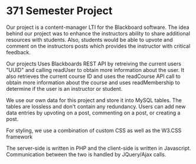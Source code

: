 # 371 Semester Project

Our project is a content-manager LTI for the Blackboard software. The idea behind our project was to enhance the instructors ability to share additional resources with students. Also, students would be able to upvote and comment on the instructors posts which provides the instructor with critical feedback.

Our projects Uses Blackboards REST API by retreiving the current users "UUID" and calling readUser to obtain more information about the user. It also retrieves the current course ID and uses the readCourse API call to obtain more information about the course and uses readMembership to determine if the user is an instructor or student. 

We use our own data for this project and store it into MySQL tables. The tables are lossless and don't contain any redundancy.
Users can add new data entries by upvoting on a post, commenting on a post, or creating a post. 

For styling, we use a combination of custom CSS as well as the W3.CSS framework

The server-side is written in PHP and the client-side is written in Javascript. Communication between the two is handled by JQuery/Ajax calls. 
  
